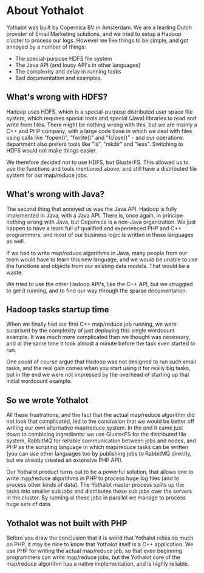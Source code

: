 # About Yothalot

Yothalot was built by Copernica BV in Amsterdam. We are a leading Dutch
provider of Email Marketing solutions, and we tried to setup a Hadoop
cluster to process our logs. However we like things to be simple,
and got annoyed by a number of things:

- The special-purpose HDFS file system
- The Java API (and lousy API's in other languages)
- The complexity and delay in running tasks
- Bad documentation and examples.


## What's wrong with HDFS?

Hadoop uses HDFS, which is a special-purpose distributed user space 
file system, which requires special tools and special (Java) libraries 
to read and write from files. There might be nothing wrong with this,
but we are mainly a C++ and PHP company, with a large code base 
in which we deal with files using calls like "fopen()", "fwrite()" and 
"fclose()" - and our operations department also prefers tools like "ls", 
"mkdir" and "less". Switching to HDFS would not make things easier.

We therefore decided not to use HDFS, but GlusterFS. This allowed us 
to use the functions and tools mentioned above, and still have a 
distributed file system for our map/reduce jobs.


## What's wrong with Java?

The second thing that annoyed us was the Java API. Hadoop is fully 
implemented in Java, with a Java API. There is, once again, in principe 
nothing wrong with Java, but Copernica is a non-Java organization. We 
just happen to have a team full of qualified and experienced PHP and 
C++ programmers, and most of our business logic is written in these 
languages as well.

If we had to write map/reduce algorithms in Java, many people from our
team would have to learn this new language, and we would be unable to 
use the functions and objects from our existing data models. That would 
be a waste.

We tried to use the other Hadoop API's, like the C++ API, but we
struggled to get it running, and to find our way through the sparse
documentation.


## Hadoop tasks startup time

When we finally had our first C++ map/reduce job running, we were 
surprised by the complexity of just deploying this single wordcount 
example. It was much more complicated than we thought was necessary, and
at the same time it took almost a minute before the task even started 
to run.

One could of course argue that Hadoop was not designed to run such 
small tasks, and the real gain comes when you start using it for really
big tasks, but in the end we were not impressed by the overhead of 
starting up that initial wordcount example.


## So we wrote Yothalot

All these frustrations, and the fact that the actual map/reduce 
algorithm did not look that complicated, led to the conclusion that we 
would be better off writing our own alternative map/reduce system. In 
the end it came just down to combining ingredients: we use GlusterFS for
the distributed file system, RabbitMQ for reliable communication between 
jobs and nodes, and PHP as the scripting language in which map/reduce
tasks can be written (you can use other languages too by publishing
jobs to RabbitMQ directly, but we already created an extensive PHP API).

Our Yothalot product turns out to be a powerful solution, that allows
one to write map/reduce algorithms in PHP to process huge log files (and
to process other kinds of data). The Yothalot master process splits up 
the tasks into smaller sub jobs and distributes these sub jobs over the 
servers in the cluster. By running al these jobs in parallel we manage 
to process huge sets of data.


## Yothalot was not built with PHP

Before you draw the conclusion that it is weird that Yothalot relies
so much on PHP, it may be nice to know that Yothalot itself is a C++ 
application. We use PHP for writing the actual map/reduce job, so that
even beginning programmers can write map/reduce jobs, but the Yothalot
core of the map/reduce algorithm has a native implementation, and is 
highly reliable. 
